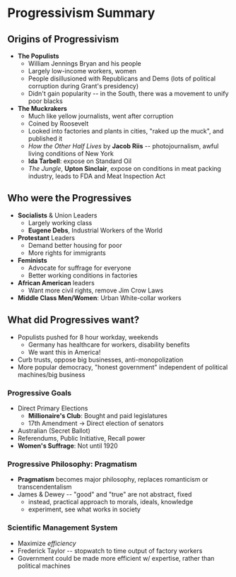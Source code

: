# Progressivism Summary

## Origins of Progressivism
* **The Populists**
    - William Jennings Bryan and his people
    - Largely low-income workers, women
    - People disillusioned with Republicans and Dems (lots of political corruption during Grant's presidency)
    - Didn't gain popularity -- in the South, there was a movement to unify poor blacks 
* **The Muckrakers**
    - Much like yellow journalists, went after corruption
    - Coined by Roosevelt
    - Looked into factories and plants in cities, "raked up the muck", and published it
    - _How the Other Half Lives_ by **Jacob Riis** -- photojournalism, awful living conditions of New York
    - **Ida Tarbell**: expose on Standard Oil
    - _The Jungle_, **Upton Sinclair**, expose on conditions in meat packing industry, leads to FDA and Meat Inspection Act

## Who were the Progressives
* **Socialists** & Union Leaders
    - Largely working class
    - **Eugene Debs**, Industrial Workers of the World
* **Protestant** Leaders
    - Demand better housing for poor
    - More rights for immigrants
* **Feminists**
    - Advocate for suffrage for everyone
    - Better working conditions in factories
* **African American** leaders
    - Want more civil rights, remove Jim Crow Laws
* **Middle Class Men/Women**: Urban White-collar workers


## What did Progressives want?
* Populists pushed for 8 hour workday, weekends
    - Germany has healthcare for workers, disability benefits
    - We want this in America!
* Curb trusts, oppose big businesses, anti-monopolization
* More popular democracy, "honest government" independent of political machines/big business

### Progressive Goals
* Direct Primary Elections
    - **Millionaire's Club**: Bought and paid legislatures
    - 17th Amendment → Direct election of senators
* Australian (Secret Ballot)
* Referendums, Public Initiative, Recall power
* **Women's Suffrage**: Not until 1920


### Progressive Philosophy: Pragmatism
* **Pragmatism** becomes major philosophy, replaces romanticism or transcendentalism
* James & Dewey -- "good" and "true" are not abstract, fixed
    - instead, practical approach to morals, ideals, knowledge
    - experiment, see what works in society


### Scientific Management System
* Maximize _efficiency_
* Frederick Taylor -- stopwatch to time output of factory workers
* Government could be made more efficient w/ expertise, rather than political machines
